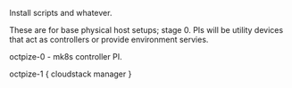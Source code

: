 Install scripts and whatever.

These are for base physical host setups; stage 0.
PIs will be utility devices that act as controllers or provide environment servies.


octpize-0  - mk8s controller PI.  

octpize-1 {
    cloudstack manager
}